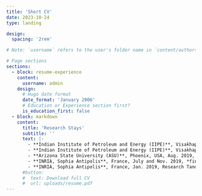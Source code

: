 ```yaml
---
title: 'Short CV'
date: 2023-10-24
type: landing

design:
  spacing: '2rem'

# Note: `username` refers to the user's folder name in `content/authors/`

# Page sections
sections:
  - block: resume-experience
    content:
      username: admin
    design:
      # Hugo date format
      date_format: 'January 2006'
      # Education or Experience section first?
      is_education_first: false
  - block: markdown
    content:
      title: 'Research Stays'
      subtitle: ''
      text: |-
        - **Indian Institute of Petroleum and Energy (IIPE)**, Visakhapatnam, India, Feb. 2025, *financed by Paired Early Career Fellowship in Applied Research (PECFAR), Indo-German Science & Technology Centre (IGSTC, BMBF)*
        - **Indian Institute of Petroleum and Energy (IIPE)**, Visakhapatnam, India, Feb.-Mar. 2024, *financially supported by IIPE*
        - **Arizona State University (ASU)**, Phoenix, USA, Aug. 2019, *financially supported by DAAD-PPP USA*
        - **INRIA, Sophia Antipolis**, France, July and Nov. 2019, *financially supported by DAAD France and PHC Procope*
        - **INRIA, Sophia Antipolis**, France, Jan. 2019, Research Tandem, *financially supported by DAAD within the IPID4all program*
      #button:
      #  text: Download full CV
      #  url: uploads/resume.pdf
---
```

